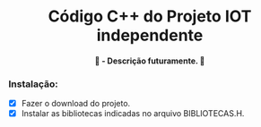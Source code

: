 <h1 align="center">Código C++ do Projeto IOT independente</h1>

<h4 align="center">	🚧  - Descrição futuramente.  🚧 </h4>

### Instalação:

- [x] Fazer o download do projeto.
- [x] Instalar as bibliotecas indicadas no arquivo BIBLIOTECAS.H.

